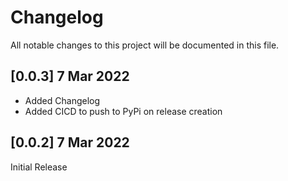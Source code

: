 # Changelog

All notable changes to this project will be documented in this file.

## [0.0.3] 7 Mar 2022
- Added Changelog
- Added CICD to push to PyPi on release creation



## [0.0.2] 7 Mar 2022
Initial Release
